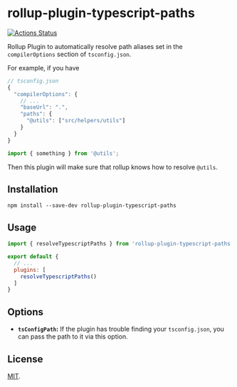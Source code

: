 # rollup-plugin-typescript-paths

[![Actions Status](https://wdp9fww0r9.execute-api.us-west-2.amazonaws.com/production/badge/simonhaenisch/rollup-plugin-typescript-paths)](https://wdp9fww0r9.execute-api.us-west-2.amazonaws.com/production/results/simonhaenisch/rollup-plugin-typescript-paths)

Rollup Plugin to automatically resolve path aliases set in the `compilerOptions` section of `tsconfig.json`.

For example, if you have 

```js
// tsconfig.json
{
  "compilerOptions": {
    // ...
    "baseUrl": ".",
    "paths": {
      "@utils": ["src/helpers/utils"]
    }
  }
}
```

```js
import { something } from '@utils';
```

Then this plugin will make sure that rollup knows how to resolve `@utils`.

## Installation

```
npm install --save-dev rollup-plugin-typescript-paths
```

## Usage

```js
import { resolveTypescriptPaths } from 'rollup-plugin-typescript-paths';

export default {
  // ...
  plugins: [
    resolveTypescriptPaths()
  ]
}
```

## Options

* **`tsConfigPath`:** If the plugin has trouble finding your `tsconfig.json`, you can pass the path to it via this option.

## License

[MIT](/license).

